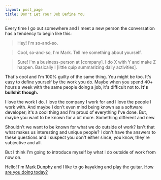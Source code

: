 ```yaml
---
layout: post_page
title: Don't Let Your Job Define You
---
```


Every time I go out somewhere and I meet a new person the conversation has a tendency to begin like this:

> Hey! I'm so-and-so.

> Cool, so-and-so, I'm Mark.  Tell me something about yourself.

> Sure! I'm a business-person at \[company\]. I do X with Y and make Z happen. Basically I \[little quip summarizing daily activities\].

That's cool and I'm 100% guilty of the same thing. You might be too. It's easy to define yourself by the work you do. Maybe when you spend 40+ hours a week with the same people doing a job, it's difficult not to.  **It's bullshit though.**

I love the work I do. I love the company I work for and I love the people I work with. And maybe I don't even mind being known as a software developer; it's a cool thing and I'm proud of everything I've done.  But, maybe you want to be known for a bit more. Something different and new.

Shouldn't we want to be known for what we do outside of work? Isn't that what makes us interesting and unique people?  I don't have the answers to these questions and I suspect you don't either since, you know, they're subjective and all.

But I think I'm going to introduce myself by what I do outside of work from now on.

Hello! I'm [Mark Dunphy](http://www.twitter.com/dunphtastic) and I like to go kayaking and play the guitar. <a href="mailto:mark@dunphtastic.com">How are you doing today?</a>